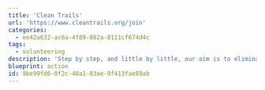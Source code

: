 ```yaml
---
title: 'Clean Trails'
url: 'https://www.cleantrails.org/join'
categories:
  - ee42a632-ac6a-4f89-802a-8111cf674d4c
tags:
  - volunteering
description: 'Step by step, and little by little, our aim is to eliminate waste on all the trails that grace our public lands.  We believe we can do that in a positive and proactive manner by educating, encouraging, and reconnecting outdoor users to our pristine places.'
blueprint: action
id: 9be99fd6-0f2c-40a1-83ae-9f413fae89ab
---
```

